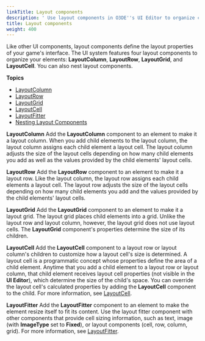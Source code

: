 ```yaml
---
linkTitle: Layout components
description: ' Use layout components in O3DE''s UI Editor to organize child elements into columns, rows, or a grid. '
title: Layout components
weight: 400
---
```


Like other UI components, layout components define the layout properties of your game's interface. The UI system features four layout components to organize your elements: **LayoutColumn**, **LayoutRow**, **LayoutGrid**, and **LayoutCell**. You can also nest layout components.

**Topics**
+ [LayoutColumn](./components-layout-column)
+ [LayoutRow](./components-layout-row)
+ [LayoutGrid](./components-layout-grid)
+ [LayoutCell](./components-layout-cell)
+ [LayoutFitter](./components-layout-fitter)
+ [Nesting Layout Components](./components-layout-nesting)

**LayoutColumn**
Add the **LayoutColumn** component to an element to make it a layout column. When you add child elements to the layout column, the layout column assigns each child element a layout cell. The layout column adjusts the size of the layout cells depending on how many child elements you add as well as the values provided by the child elements' layout cells.

**LayoutRow**
Add the **LayoutRow** component to an element to make it a layout row. Like the layout column, the layout row assigns each child elements a layout cell. The layout row adjusts the size of the layout cells depending on how many child elements you add and the values provided by the child elements' layout cells.

**LayoutGrid**
Add the **LayoutGrid** component to an element to make it a layout grid. The layout grid places child elements into a grid. Unlike the layout row and layout column, however, the layout grid does not use layout cells. The **LayoutGrid** component's properties determine the size of its children.

**LayoutCell**
Add the **LayoutCell** component to a layout row or layout column's children to customize how a layout cell's size is determined. A layout cell is a programmatic concept whose properties define the area of a child element. Anytime that you add a child element to a layout row or layout column, that child element receives layout cell properties (not visible in the **UI Editor**), which determine the size of the child's space. You can override the layout cell's calculated properties by adding the **LayoutCell** component to the child. For more information, see [LayoutCell](./components-layout-cell).

**LayoutFitter**
Add the **LayoutFitter** component to an element to make the element resize itself to fit its content. Use the layout fitter component with other components that provide cell sizing information, such as text, image (with **ImageType** set to **Fixed**), or layout components (cell, row, column, grid). For more information, see [LayoutFitter](./components-layout-fitter).

